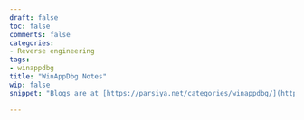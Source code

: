 ```yaml
---
draft: false
toc: false
comments: false
categories:
- Reverse engineering
tags:
- winappdbg
title: "WinAppDbg Notes"
wip: false
snippet: "Blogs are at [https://parsiya.net/categories/winappdbg/](https://parsiya.net/categories/winappdbg/)."

---
```

